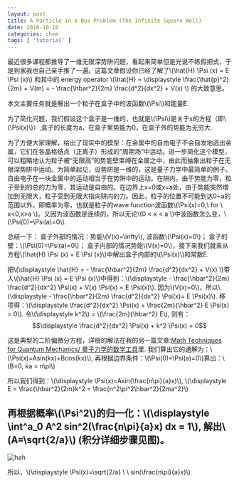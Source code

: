 ```yaml
---
layout: post
title: A Particle in a Box Problem (The Infinite Square Well)
date: 2016-10-10
categories: chem
tags: [ 'tutorial' ]
---
```


最近很多课程都推导了一维无限深势阱问题，看起来简单但是光说不练假把式，于是到家我也自己亲手推了一遍。这篇文章假设你已经了解了\\(\hat{H} \Psi (x) = E \Psi (x)\\) 和其中的 energy operator \\(\hat{H} = \displaystyle \frac{\hat{p}^2}{2m} + V(m) = - \frac{\hbar^2}{2m} \frac{d^2}{dx^2} + V(x) \\) 的大致意思。

本文主要任务就是解出一个粒子在盒子中的波函数\\(\Psi\\)和能量**E**.

为了简化问题，我们假设这个盒子是一维的，也就是\\(\Psi\\)是关于x的方程（即\\(\Psi(x)\\)）,盒子的长度为a，在盒子里势能为0，在盒子外的势能为无穷大.

为了方便大家理解，给出了现实中的模型：在金属中的自由电子不会自发地逃出金属，它们在各晶格结点（正离子）形成的“周期场”中运动。进一步简化这个模型，可以粗略地认为粒子被“无限高”的势能壁束缚在金属之中，由此而抽象出粒子在无限深势阱中运动。为简单起见，设势阱是一维的，这是量子力学中最简单的例子。自由电子在一块金属中的运动相当于在势阱中的运动。在阱内，由于势能为零，粒子受到的总的力为零，其运动是自由的。在边界上x=0或x=a处，由于势能突然增加到无限大，粒子受到无限大指向阱内的力。因此，粒子的位置不可能到达0~a的范围以外，即概率为零，也就是粒子的wave function波函数\\(\Psi(x)=0,\ for \ x<0,x>a \\)。又因为波函数是连续的，所以无论\\(0 < x < a \\)中波函数怎么变，\\(\Psi(0)=\Psi(a)=0\\). 


总结一下：
盒子外部的情况：势能\\(V(x)=\infty\\), 波函数\\(\Psi(x)=0\\)；
盒子的壁：\\(\Psi(0)=\Psi(a)=0\\)；
盒子内部的情况势能\\(V(x)=0\\)，接下来我们就来从方程\\(\hat{H} \Psi (x) = E \Psi (x)\\)中解出盒子内部的\\(\Psi(x)\\)和常数E. 

把\\(\displaystyle \hat{H} = - \frac{\hbar^2}{2m} \frac{d^2}{dx^2} + V(x) \\)带入\\(\hat{H} \Psi (x) = E \Psi (x)\\)中得到：\\(\displaystyle - \frac{\hbar^2}{2m} \frac{d^2}{dx^2} \Psi(x) + V(x) \Psi(x) = E \Psi(x)\\). 因为\\(V(x)=0\\)，所以\\(\displaystyle - \frac{\hbar^2}{2m} \frac{d^2}{dx^2} \Psi(x)= E \Psi(x)\\). 移项得：\\(\displaystyle  \frac{d^2}{dx^2} \Psi(x) + \frac{2m}{\hbar^2} E \Psi(x) = 0\\). 令\\(\displaystyle k^2\\) = \\(\frac{2m}{\hbar^2} E\\), 则有：
$$\displaystyle  \frac{d^2}{dx^2} \Psi(x) + k^2 \Psi(x) = 0$$

这是典型的二阶偏微分方程，详细的解法在我的另一篇文章:[Math Techniques for Quantum Mechanics/ 量子力学的数学工具](http://liuxin.in/chem/2016/09/30/chem.html)里.
我们算出它的通解为：\\(\Psi(x)=Asin(kx)+Bcos(kx)\\), 再根据边界条件：\\(\Psi(0)=\Psi(a)=0\\)算出：\\(B=0, ka = n\pi\\)

所以我们得到：\\(\displaystyle \Psi(x)=Asin(\frac{n\pi}{a}x)\\), \\(\displaystyle E = \frac{\hbar^2}{2m}k^2 = \frac{n^2\pi^2\hbar^2}{2ma^2}\\)

再根据概率\\(\Psi^2\\)的归一化：\\(\displaystyle \int^a_0 A^2 sin^2(\frac{n\pi}{a}x) dx = 1\\), 解出\\(A=\sqrt{2/a}\\) (积分详细步骤见图)。
---
![hah](http://ww2.sinaimg.cn/mw690/8db2c8cbgw1f8mx9vipeyj21kw0lpnbn.jpg)

所以，\\(\displaystyle \Psi(x)=\sqrt{2/a} \ \ sin(\frac{n\pi}{a}x)\\)